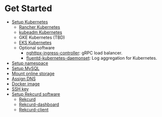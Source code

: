 # Get Started
- [Setup Kubernetes](./setup-kubernetes.md)
  - [Rancher Kubernetes](./Installation-rancher.md)
  - [kubeadm Kubernetes](./Installation-kubeadm.md)
  - GKE Kubernetes (TBD)
  - [EKS Kubernetes](./Installation-eks.md)
  - Optional software
    - [nghttpx-ingress-controller](https://github.com/zlabjp/nghttpx-ingress-lb): gRPC load balancer.
    - [fluentd-kubernetes-daemonset](https://github.com/fluent/fluentd-kubernetes-daemonset): Log aggregation for Kubernetes.
- [Setup namespace](./setup-namespace.md)
- [Setup MySQL](./setup-mysql.md)
- [Mount online storage](./mount-online-storage.md)
- [Assign DNS](./assign-dns.md)
- [Docker image](./docker-image-creation.md)
- [SSH key](./ssh-key.md)
- [Setup Rekcurd software](./setup-rekcurd.md)
  - [Rekcurd](https://github.com/rekcurd/rekcurd-python)
  - [Rekcurd-dashboard](https://github.com/rekcurd/dashboard)
  - [Rekcurd-client](https://github.com/rekcurd/python-client)
